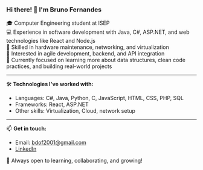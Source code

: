 ### Hi there! 👋 I'm Bruno Fernandes

🎓 Computer Engineering student at ISEP  
💻 Experience in software development with Java, C#, ASP.NET, and web technologies like React and Node.js  
🔧 Skilled in hardware maintenance, networking, and virtualization  
📍 Interested in agile development, backend, and API integration  
🌱 Currently focused on learning more about data structures, clean code practices, and building real-world projects

---

🛠️ **Technologies I've worked with:**
- Languages: C#, Java, Python, C, JavaScript, HTML, CSS, PHP, SQL  
- Frameworks: React, ASP.NET  
- Other skills: Virtualization, Cloud, network setup

---

📫 **Get in touch:**
- Email: bdof2001@gmail.com  
- [LinkedIn](https://www.linkedin.com/in/bdof2001) 

🚀 Always open to learning, collaborating, and growing!
